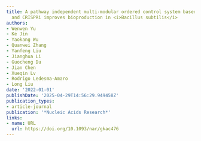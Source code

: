```yaml
---
title: A pathway independent multi-modular ordered control system based on thermosensors
  and CRISPRi improves bioproduction in <i>Bacillus subtilis</i>
authors:
- Wenwen Yu
- Ke Jin
- Yaokang Wu
- Quanwei Zhang
- Yanfeng Liu
- Jianghua Li
- Guocheng Du
- Jian Chen
- Xueqin Lv
- Rodrigo Ledesma‐Amaro
- Long Liu
date: '2022-01-01'
publishDate: '2025-04-29T14:56:29.949458Z'
publication_types:
- article-journal
publication: '*Nucleic Acids Research*'
links:
- name: URL
  url: https://doi.org/10.1093/nar/gkac476
---
```

